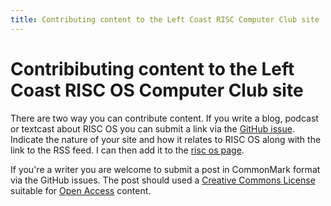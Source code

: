 ```yaml
---
title: Contributing content to the Left Coast RISC Computer Club site
---
```


# Contribibuting content to the Left Coast RISC OS Computer Club site

There are two way you can contribute content. If you write a blog, podcast or textcast about RISC OS you can submit a link via the [GitHub issue](https://github.com/Left-Coast-RISC-OS-Computer-Club/left-coast-risc-os-computer-club.github.io).
Indicate the nature of your site and how it relates to RISC OS along with the link to the RSS feed. I can then add it to the [risc os page](riscos.html).

If you're a writer you are welcome to submit a post in CommonMark format via the GitHub issues. The post should used a [Creative Commons License](https://creativecommons.org/) suitable for [Open Access](https://en.wikipedia.org/wiki/Open_access) content.
